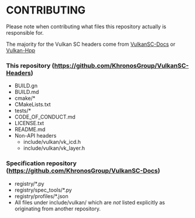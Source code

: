 <!--
Copyright 2018-2023 The Khronos Group Inc.

SPDX-License-Identifier: Apache-2.0
-->

# CONTRIBUTING

Please note when contributing what files this repository actually is responsible for.

The majority for the Vulkan SC headers come from [VulkanSC-Docs](https://github.com/KhronosGroup/VulkanSC-Docs) or [Vulkan-Hpp](https://github.com/KhronosGroup/Vulkan-Hpp)

### This repository (https://github.com/KhronosGroup/VulkanSC-Headers)

* BUILD.gn
* BUILD.md
* cmake/*
* CMakeLists.txt
* tests/*
* CODE_OF_CONDUCT.md
* LICENSE.txt
* README.md
* Non-API headers
  * include/vulkan/vk_icd.h
  * include/vulkan/vk_layer.h

### Specification repository (https://github.com/KhronosGroup/VulkanSC-Docs)

* registry/*.py
* registry/spec_tools/*.py
* registry/profiles/*.json
* All files under include/vulkan/ which are *not* listed explicitly as originating from another repository.
